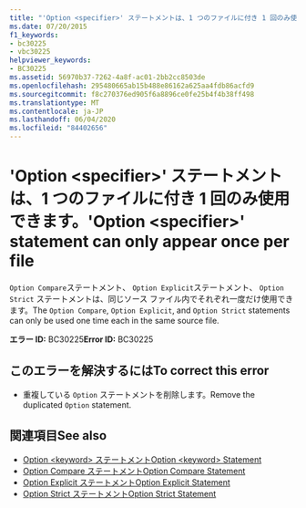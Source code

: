```yaml
---
title: "'Option <specifier>' ステートメントは、1 つのファイルに付き 1 回のみ使用できます。"
ms.date: 07/20/2015
f1_keywords:
- bc30225
- vbc30225
helpviewer_keywords:
- BC30225
ms.assetid: 56970b37-7262-4a8f-ac01-2bb2cc8503de
ms.openlocfilehash: 295480665ab15b488e86162a625aa4fdb86acfd9
ms.sourcegitcommit: f8c270376ed905f6a8896ce0fe25b4f4b38ff498
ms.translationtype: MT
ms.contentlocale: ja-JP
ms.lasthandoff: 06/04/2020
ms.locfileid: "84402656"
---
```

# <a name="option-specifier-statement-can-only-appear-once-per-file"></a><span data-ttu-id="bc7cc-102">'Option \<specifier>' ステートメントは、1 つのファイルに付き 1 回のみ使用できます。</span><span class="sxs-lookup"><span data-stu-id="bc7cc-102">'Option \<specifier>' statement can only appear once per file</span></span>
<span data-ttu-id="bc7cc-103">`Option Compare`ステートメント、 `Option Explicit`ステートメント、 `Option Strict` ステートメントは、同じソース ファイル内でそれぞれ一度だけ使用できます。</span><span class="sxs-lookup"><span data-stu-id="bc7cc-103">The `Option Compare`, `Option Explicit`, and `Option Strict` statements can only be used one time each in the same source file.</span></span>  
  
 <span data-ttu-id="bc7cc-104">**エラー ID:** BC30225</span><span class="sxs-lookup"><span data-stu-id="bc7cc-104">**Error ID:** BC30225</span></span>  
  
## <a name="to-correct-this-error"></a><span data-ttu-id="bc7cc-105">このエラーを解決するには</span><span class="sxs-lookup"><span data-stu-id="bc7cc-105">To correct this error</span></span>  
  
- <span data-ttu-id="bc7cc-106">重複している `Option` ステートメントを削除します。</span><span class="sxs-lookup"><span data-stu-id="bc7cc-106">Remove the duplicated `Option` statement.</span></span>  
  
## <a name="see-also"></a><span data-ttu-id="bc7cc-107">関連項目</span><span class="sxs-lookup"><span data-stu-id="bc7cc-107">See also</span></span>

- [<span data-ttu-id="bc7cc-108">Option \<keyword> ステートメント</span><span class="sxs-lookup"><span data-stu-id="bc7cc-108">Option \<keyword> Statement</span></span>](../language-reference/statements/option-keyword-statement.md)
- [<span data-ttu-id="bc7cc-109">Option Compare ステートメント</span><span class="sxs-lookup"><span data-stu-id="bc7cc-109">Option Compare Statement</span></span>](../language-reference/statements/option-compare-statement.md)
- [<span data-ttu-id="bc7cc-110">Option Explicit ステートメント</span><span class="sxs-lookup"><span data-stu-id="bc7cc-110">Option Explicit Statement</span></span>](../language-reference/statements/option-explicit-statement.md)
- [<span data-ttu-id="bc7cc-111">Option Strict ステートメント</span><span class="sxs-lookup"><span data-stu-id="bc7cc-111">Option Strict Statement</span></span>](../language-reference/statements/option-strict-statement.md)
